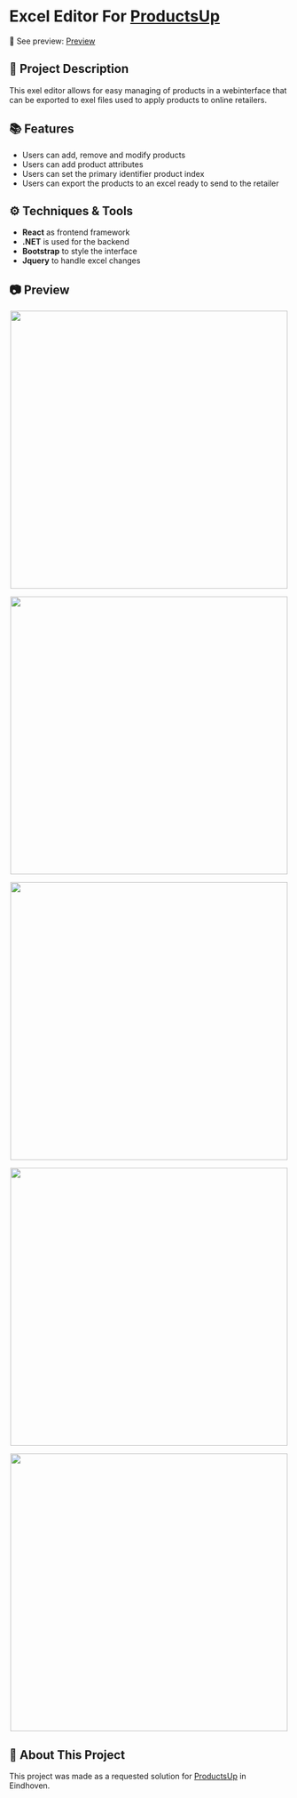 # Excel Editor For [ProductsUp](#star2-about-this-project)
:link: See preview: [Preview](#camera-preview)

## :brain: Project Description
This exel editor allows for easy managing of products in a webinterface that can be exported to exel files used to apply products to online retailers.

## :books: Features
- Users can add, remove and modify products
- Users can add product attributes
- Users can set the primary identifier product index
- Users can export the products to an excel ready to send to the retailer

## :gear: Techniques & Tools
- **React** as frontend framework
- **.NET** is used for the backend
- **Bootstrap** to style the interface
- **Jquery** to handle excel changes

## :camera: Preview
<p align="center">
  <img width="500" src="https://github.com/user-attachments/assets/3b8c908d-efba-4c12-9272-97a5f3299af6">
</p>
<p align="center">
  <img width="500" src="https://github.com/user-attachments/assets/756789f1-078b-460d-b3bc-d264109d8466">
</p>
<p align="center">
  <img width="500" src="https://github.com/user-attachments/assets/a194ac82-e760-4e39-a905-c685892326c1">
</p>
<p align="center">
  <img width="500" src="https://github.com/user-attachments/assets/c2b70273-e02b-4dc3-b361-3d868df4997c">
</p>
<p align="center">
  <img width="500" src="https://github.com/user-attachments/assets/8e452848-06f8-4e85-9f9c-80ffe81a432d">
</p>

## :star2: About This Project
This project was made as a requested solution for [ProductsUp](https://www.productsup.com/) in Eindhoven.
